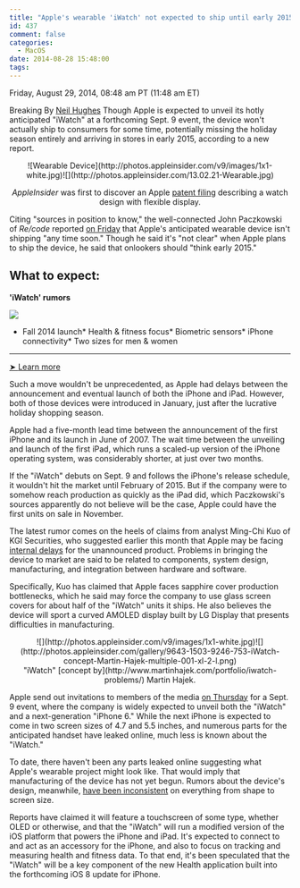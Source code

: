 ```yaml
---
title: "Apple's wearable 'iWatch' not expected to ship until early 2015"
id: 437
comment: false
categories:
  - MacOS
date: 2014-08-28 15:48:00
tags:
---
```


<div readability="62">

 Friday, August 29, 2014, 08:48 am PT (11:48 am ET) 

<span>Breaking</span> By [Neil Hughes](mailto:neil@appleinsider.com)
<span>Though Apple is expected to unveil its hotly anticipated "iWatch" at a forthcoming Sept. 9 event, the device won't actually ship to consumers for some time, potentially missing the holiday season entirely and arriving in stores in early 2015, according to a new report.

</span>

<div align="center">
<div>![Wearable Device](http://photos.appleinsider.com/v9/images/1x1-white.jpg)<noscript>![](http://photos.appleinsider.com/13.02.21-Wearable.jpg)</noscript></div>

<span>_AppleInsider_ was first to discover an Apple [patent filing](http://appleinsider.com/articles/13/02/21/apple-patent-filing-points-directly-to-iwatch-concept-with-flexible-touchscreen-display) describing a watch design with flexible display.</span></div>

Citing "sources in position to know," the well-connected John Paczkowski of _Re/code_ reported [on Friday](https://recode.net/2014/08/29/codered-apple-wearable-wont-ship-until-next-year/) that Apple's anticipated wearable device isn't shipping "any time soon." Though he said it's "not clear" when Apple plans to ship the device, he said that onlookers should "think early 2015."

<div readability="0">

## What to expect: 

**'iWatch' rumors**

[![](http://photos.appleinsider.com/iwatchinfobox-140514.png)](http://appleinsider.com/futures/iwatch)

*   Fall 2014 launch*   Health &amp; fitness focus*   Biometric sensors*   iPhone connectivity*   Two sizes for men &amp; women

* * *
[<span>➤ </span> Learn more](http://appleinsider.com/futures/iwatch)</div>

 Such a move wouldn't be unprecedented, as Apple had delays between the announcement and eventual launch of both the iPhone and iPad. However, both of those devices were introduced in January, just after the lucrative holiday shopping season.

Apple had a five-month lead time between the announcement of the first iPhone and its launch in June of 2007\. The wait time between the unveiling and launch of the first iPad, which runs a scaled-up version of the iPhone operating system, was considerably shorter, at just over two months.

If the "iWatch" debuts on Sept. 9 and follows the iPhone's release schedule, it wouldn't hit the market until February of 2015\. But if the company were to somehow reach production as quickly as the iPad did, which Paczkowski's sources apparently do not believe will be the case, Apple could have the first units on sale in November.

The latest rumor comes on the heels of claims from analyst Ming-Chi Kuo of KGI Securities, who suggested earlier this month that Apple may be facing [internal delays](http://appleinsider.com/articles/14/08/19/continued-production-issues-may-force-apple-to-delay-iwatch-until-2015-analyst-ming-chi-kuo-claims) for the unannounced product. Problems in bringing the device to market are said to be related to components, system design, manufacturing, and integration between hardware and software.

Specifically, Kuo has claimed that Apple faces sapphire cover production bottlenecks, which he said may force the company to use glass screen covers for about half of the "iWatch" units it ships. He also believes the device will sport a curved AMOLED display built by LG Display that presents difficulties in manufacturing.

<div align="center">
<div>![](http://photos.appleinsider.com/v9/images/1x1-white.jpg)<noscript>![](http://photos.appleinsider.com/gallery/9643-1503-9246-753-iWatch-concept-Martin-Hajek-multiple-001-xl-2-l.png)</noscript></div>"iWatch" [concept by](http://www.martinhajek.com/portfolio/iwatch-problems/) Martin Hajek.<span></span></div>

Apple send out invitations to members of the media [on Thursday](http://appleinsider.com/articles/14/08/28/apple-announces-sept-9-event-for-expected-iphone-6-iwatch-unveiling-wish-we-could-say-more) for a Sept. 9 event, where the company is widely expected to unveil both the "iWatch" and a next-generation "iPhone 6." While the next iPhone is expected to come in two screen sizes of 4.7 and 5.5 inches, and numerous parts for the anticipated handset have leaked online, much less is known about the "iWatch."

To date, there haven't been any parts leaked online suggesting what Apple's wearable project might look like. That would imply that manufacturing of the device has not yet begun. Rumors about the device's design, meanwhile, [have been inconsistent](http://appleinsider.com/articles/14/07/15/rumor-apples-iwatch-will-come-in-two-sizes-three-models-when-it-launches-this-fall) on everything from shape to screen size.

Reports have claimed it will feature a touchscreen of some type, whether OLED or otherwise, and that the "iWatch" will run a modified version of the iOS platform that powers the iPhone and iPad. It's expected to connect to and act as an accessory for the iPhone, and also to focus on tracking and measuring health and fitness data. To that end, it's been speculated that the "iWatch" will be a key component of the new Health application built into the forthcoming iOS 8 update for iPhone.
</div>